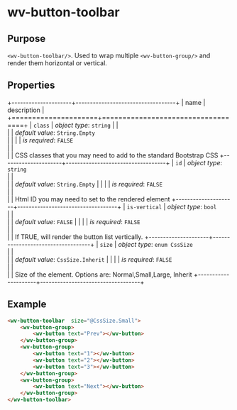 ﻿<!--{"sort_order":10, "name": "wv-button-toolbar", "label": "wv-button-toolbar"}-->
# wv-button-toolbar

## Purpose

`<wv-button-toolbar/>`. Used to wrap multiple `<wv-button-group/>` and render them horizontal or vertical.

## Properties

+---------------------+-----------------------------------+
| name                | description                       |
+=====================+===================================+
| `class`             | *object type*: `string` 
|                     |         
|                     | *default value*: `String.Empty`                    
|                     |
|                     | *is required*: `FALSE`                      
|                     |                                   
|                     | CSS classes that you may need to add to the standard Bootstrap CSS
+---------------------+-----------------------------------+
| `id`                | *object type*: `string`                         
|                     |         
|                     | *default value*: `String.Empty`
|                     |
|                     | *is required*: `FALSE`                      
|                     |                                   
|                     | Html ID you may need to set to the rendered element
+---------------------+-----------------------------------+
| `is-vertical`       | *object type*: `bool`                         
|                     |         
|                     | *default value*: `FALSE`
|                     |
|                     | *is required*: `FALSE`                      
|                     |                                   
|                     | If TRUE, will render the button list vertically.
+---------------------+-----------------------------------+
| `size`              | *object type*: `enum CssSize`                         
|                     |         
|                     | *default value*: `CssSize.Inherit`
|                     |
|                     | *is required*: `FALSE`                      
|                     |                                   
|                     | Size of the element. Options are: Normal,Small,Large, Inherit
+---------------------+-----------------------------------+

## Example

```html
<wv-button-toolbar  size="@CssSize.Small">
	<wv-button-group>
		<wv-button text="Prev"></wv-button>
	</wv-button-group>
	<wv-button-group>
		<wv-button text="1"></wv-button>
		<wv-button text="2"></wv-button>
		<wv-button text="3"></wv-button>
	</wv-button-group>
	<wv-button-group>
		<wv-button text="Next"></wv-button>
	</wv-button-group>
</wv-button-toolbar>
```

